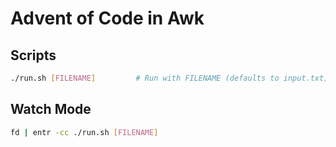 # Advent of Code in Awk

## Scripts

```sh
./run.sh [FILENAME]         # Run with FILENAME (defaults to input.txt)
```

## Watch Mode

```sh
fd | entr -cc ./run.sh [FILENAME]
```

